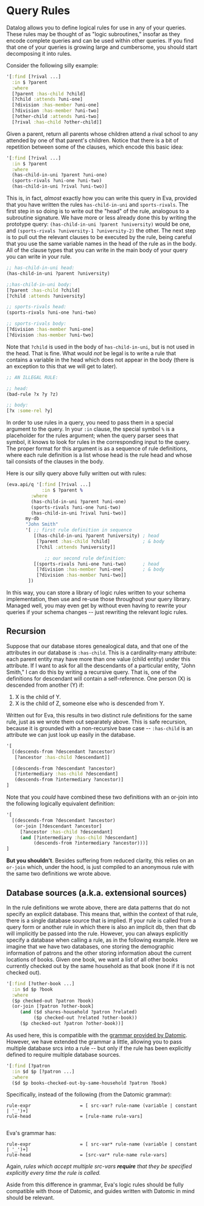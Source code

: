 # Query Rules

Datalog allows you to define logical rules for use in any of your queries. These rules may be thought of as "logic subroutines," insofar as they encode complete queries and can be used within other queries. If you find that one of your queries is growing large and cumbersome, you should start decomposing it into rules.

Consider the following silly example:

```clojure
'[:find [?rival ...]
  :in $ ?parent
  :where
  [?parent :has-child ?child]
  [?child :attends ?uni-one]
  [?division :has-member ?uni-one]
  [?division :has-member ?uni-two]
  [?other-child :attends ?uni-two]
  [?rival :has-child ?other-child]]
```

Given a parent, return all parents whose children attend a rival school to any attended by one of that parent's children. Notice that there is a bit of repetition between some of the clauses, which encode this basic idea:

```clojure
'[:find [?rival ...]
  :in $ ?parent
  :where
  (has-child-in-uni ?parent ?uni-one)
  (sports-rivals ?uni-one ?uni-two)
  (has-child-in-uni ?rival ?uni-two)]
```

This is, in fact, *almost* exactly how you can write this query in Eva, provided that you have written the rules `has-child-in-uni` and `sports-rivals`. The first step in so doing is to write out the "head" of the rule, analogous to a subroutine signature. We have more or less already done this by writing the prototype query: `(has-child-in-uni ?parent ?university)` would be one, and `(sports-rivals ?university-1 ?university-2)` the other. The next step is to pull out the relevant clauses to be executed by the rule, being careful that you use the same variable names in the head of the rule as in the body. All of the clause types that you can write in the main body of your query you can write in your rule.

```clojure
;; has-child-in-uni head:
(has-child-in-uni ?parent ?university)

;;has-child-in-uni body:
[?parent :has-child ?child]
[?child :attends ?university]

;; sports-rivals head:
(sports-rivals ?uni-one ?uni-two)

;; sports-rivals body:
[?division :has-member ?uni-one]
[?division :has-member ?uni-two]
```

Note that `?child` is used in the body of `has-child-in-uni`, but is not used in the head. That is fine. What would *not* be legal is to write a rule that contains a variable in the head which does not appear in the body (there is an exception to this that we will get to later).

```clojure
;; AN ILLEGAL RULE:

;; head:
(bad-rule ?x ?y ?z)

;; body:
[?x :some-rel ?y]
```

In order to use rules in a query, you need to pass them in a special argument to the query. In your `:in` clause, the special symbol `%` is a placeholder for the rules argument; when the query parser sees that symbol, it knows to look for rules in the corresponding input to the query. The proper format for this argument is as a sequence of rule definitions, where each rule definition is a list whose head is the rule head and whose tail consists of the clauses in the body.

Here is our silly query above fully written out with rules:

```clojure
(eva.api/q '[:find [?rival ...]
             :in $ ?parent %
	     :where
	     (has-child-in-uni ?parent ?uni-one)
	     (sports-rivals ?uni-one ?uni-two)
	     (has-child-in-uni ?rival ?uni-two)]
	   my-db
	   "John Smith"
	   '[ ;; first rule definition in sequence
	      [(has-child-in-uni ?parent ?university) ; head
	       [?parent :has-child ?child]            ; & body 
	       [?chil :attends ?university]]

              ;; our second rule definition:
	      [(sports-rivals ?uni-one ?uni-two)      ; head
	       [?division :has-member ?uni-one]       ; & body
	       [?division :has-member ?uni-two]]
	    ])
```

In this way, you can store a library of logic rules written to your schema implementation, then use and re-use those throughout your query library. Managed well, you may even get by without even having to rewrite your queries if your schema changes -- just rewriting the relevant logic rules.

## Recursion

Suppose that our database stores genealogical data, and that one of the attributes in our database is `:has-child`. This is a cardinality-many attribute: each parent entity may have more than one value (child entity) under this attribute. If I want to ask for all the descendants of a particular entity, "John Smith," I can do this by writing a recursive query. That is, one of the definitions for descendant will contain a self-reference. One person (X) is descended from another (Y) if:

1. X is the child of Y.
2. X is the child of Z, someone else who is descended from Y.

Written out for Eva, this results in two distinct rule definitions for the same rule, just as we wrote them out separately above. This is safe recursion, because it is grounded with a non-recursive base case -- `:has-child` is an attribute we can just look up easily in the database.

```clojure
'[
  [(descends-from ?descendant ?ancestor)
   [?ancestor :has-child ?descendant]]

  [(descends-from ?descendant ?ancestor)
   [?intermediary :has-child ?descendant]
   (descends-from ?intermediary ?ancestor)]
]
```

Note that you *could* have combined these two definitions with an or-join into the following logically equivalent definition:

```clojure
'[
  [(descends-from ?descendant ?ancestor)
   (or-join [?descendant ?ancestor]
     [?ancestor :has-child ?descendant]
     (and [?intermediary :has-child ?descendant]
          (descends-from ?intermediary ?ancestor)))]
]
```

**But you shouldn't**. Besides suffering from reduced clarity, this relies on an `or-join` which, under the hood, is just compiled to an anonymous rule with the same two definitions we wrote above.

## Database sources (a.k.a. extensional sources)

In the rule definitions we wrote above, there are data patterns that do not specify an explicit database. This means that, within the context of that rule, there is a single database source that is implied. If your rule is called from a query form or another rule in which there is also an implicit db, then that db will implicitly be passed into the rule. However, you can always explicitly specify a database when calling a rule, as in the following example. Here we imagine that we have two databases, one storing the demographic information of patrons and the other storing information about the current locations of books. Given one book, we want a list of all other books currently checked out by the same household as that book (none if it is not checked out).

```clojure
'[:find [?other-book ...]
  :in $d $p ?book
  :where
  ($p checked-out ?patron ?book)
  (or-join [?patron ?other-book]
     (and ($d shares-household ?patron ?related)
          ($p checked-out ?related ?other-book))
     ($p checked-out ?patron ?other-book))]
```

As used here, this is compatible with the [grammar provided by Datomic](http://docs.datomic.com/query.html#rules). However, we have extended the grammar a little, allowing you to pass multiple database srcs into a rule -- but only if the rule has been explicitly defined to require multiple database sources.

```clojure
'[:find [?patron
  :in $d $p [?patron ...]
  :where
  ($d $p books-checked-out-by-same-household ?patron ?book)
```

Specifically, instead of the following (from the Datomic grammar):

```
rule-expr                  = [ src-var? rule-name (variable | constant | '_')+]
rule-head                  = [rule-name rule-vars]


```

Eva's grammar has:

```
rule-expr                  = [ src-var* rule-name (variable | constant | '_')+]
rule-head                  = [src-var* rule-name rule-vars]
```

Again, *rules which accept multiple src-vars __require__ that they be specified explicitly every time the rule is called.*

Aside from this difference in grammar, Eva's logic rules should be fully compatible with those of Datomic, and guides written with Datomic in mind should be relevant.